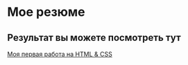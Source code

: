 # Мое резюме

## Результат вы можете посмотреть тут

[Моя первая работа на HTML & CSS](https://https://github.com/Volotomon/resume/)
